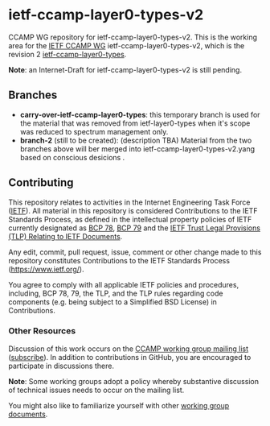 # ietf-ccamp-layer0-types-v2
CCAMP WG repository for ietf-ccamp-layer0-types-v2.
This is the working area for the [IETF CCAMP WG](https://datatracker.ietf.org/wg/ccamp/documents/) ietf-ccamp-layer0-types-v2, which is the revision 2 [ietf-ccamp-layer0-types](https://github.com/ietf-ccamp-wg/draft-ietf-ccamp-layer0-types).

**Note**: an Internet-Draft for ietf-ccamp-layer0-types-v2 is still pending.

## Branches
* **carry-over-ietf-ccamp-layer0-types**: this temporary branch is used for the material that was removed from ietf-layer0-types when it's scope was reduced to spectrum management only.
* **branch-2** (still to be created): (description TBA)
Material from the two branches above will ber merged into ietf-ccamp-layer0-types-v2.yang based on conscious desicions .

## Contributing

This repository relates to activities in the Internet Engineering Task Force
([IETF](https://www.ietf.org/)). All material in this repository is considered
Contributions to the IETF Standards Process, as defined in the intellectual
property policies of IETF currently designated as
[BCP 78](https://www.rfc-editor.org/info/bcp78),
[BCP 79](https://www.rfc-editor.org/info/bcp79) and the
[IETF Trust Legal Provisions (TLP) Relating to IETF Documents](http://trustee.ietf.org/trust-legal-provisions.html).

Any edit, commit, pull request, issue, comment or other change made to this
repository constitutes Contributions to the IETF Standards Process
(https://www.ietf.org/).

You agree to comply with all applicable IETF policies and procedures, including,
BCP 78, 79, the TLP, and the TLP rules regarding code components (e.g. being
subject to a Simplified BSD License) in Contributions.


### Other Resources

Discussion of this work occurs on the
[CCAMP working group mailing list](https://mailarchive.ietf.org/arch/browse/ccamp/)
([subscribe](https://www.ietf.org/mailman/listinfo/ccamp)).  In addition to
contributions in GitHub, you are encouraged to participate in discussions there.

**Note**: Some working groups adopt a policy whereby substantive discussion of
technical issues needs to occur on the mailing list.

You might also like to familiarize yourself with other
[working group documents](https://datatracker.ietf.org/wg/ccamp/documents/).
